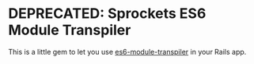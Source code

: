 # DEPRECATED: Sprockets ES6 Module Transpiler

This is a little gem to let you use [es6-module-transpiler](https://github.com/square/es6-module-transpiler) in your Rails app.
